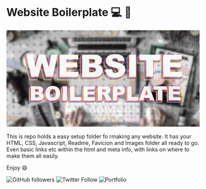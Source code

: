﻿# Website Boilerplate :computer: :triangular_ruler:

![Boilerplate_image](https://raw.githubusercontent.com/alexleybourne/WebsiteBoilerplate/master/photos/Website_Boilerplate.jpeg)



This is repo holds a easy setup folder fo rmaking any website. It has your HTML, CSS, Javascript, Readme, Favicion and Images folder all ready to go. Even basic links etc within the html and meta info, with links on where to make them all easily.

Enjoy :smile:

![GitHub followers](https://img.shields.io/github/followers/alexleybourne?style=flat&logo=github) ![Twitter Follow](https://img.shields.io/twitter/follow/AlexLeybourne?&style=flat&logo=twitter&logoColor=white) ![Portfolio](https://img.shields.io/badge/Portfolio-AlexLeybourne.com%20-blue?style=flat&logo=google-chrome&logoColor=white&link=http://alexleybourne.com)




